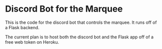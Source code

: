 # Discord Bot for the Marquee

This is the code for the discord bot that controls the marquee. It runs off of a Flask backend.

The current plan is to host both the discord bot and the Flask app off of a free web token on Heroku.
